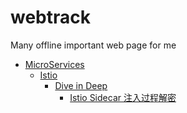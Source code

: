 # webtrack
Many offline important web page for me


- [MicroServices]()
    - [Istio]()
        - [Dive in Deep]()
            - [Istio Sidecar 注入过程解密](https://liuliqiang.github.io/webtrack/microservices/isito/dive-in-deep/istio.io/zh/blog/2019/data-plane-setup/index.html)

